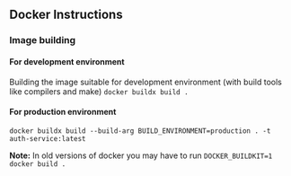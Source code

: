 ## Docker Instructions
### Image building
#### For development environment
Building the image suitable for development environment (with build tools like compilers and make)
`docker buildx build .`

#### For production environment
`docker buildx build --build-arg BUILD_ENVIRONMENT=production . -t auth-service:latest`

**Note:** In old versions of docker you may have to run `DOCKER_BUILDKIT=1 docker build .`
